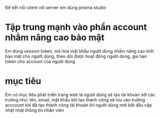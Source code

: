 
Để kết nối client với server em dùng prisma studio 
# Tập trung mạnh vào phần account nhằm nâng cao bảo mật
Em dùng session token, mã hóa mật khẩu người dùng nhầm nâng cao tính bảo mật cho người dùng, theo dõi được hoạt động người dùng, gia hạn token cho account của người dùng 
# mục tiêu 
Em có mục tiêu phát triển trang web là người dùng sẽ tạo tài khoản với các trường như: tên, email, mật khẩu
khi tạo thành công sẽ lưu vào trường acccount 
khi đã tạo thành công tài khoản thì người dùng mới bắt đầu cập nhật nhật thông tin nhân viên 
